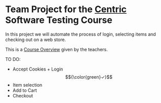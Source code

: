 # Team Project for the [Centric](https://careers.centric.eu/ro/about-us/who-we-are/) Software Testing Course

In this project we will automate the process of login, selecting items and checking out on a web store.

This is a [Course Overview](https://github.com/Eduard975/WebTesting/blob/main/COURSE_OVERVIEW.md) given by the teachers.

TO DO:
  - Accept Cookies + Login $${\color{green}✓}$$
  - Item selection
  - Add to Cart
  - Checkout
